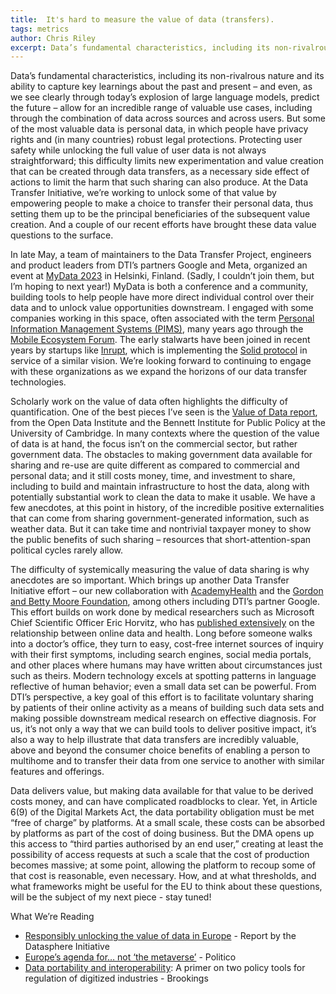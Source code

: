 ```yaml
---
title:  It's hard to measure the value of data (transfers).
tags: metrics
author: Chris Riley
excerpt: Data’s fundamental characteristics, including its non-rivalrous nature and its ability to capture key learnings about the past and present – and even, as we see clearly through today’s explosion of large language models, predict the future – allow for an incredible range of valuable use cases, including through the combination of data across sources and across users. But some of the most valuable data is personal data, in which people have privacy rights and (in many countries) robust legal protections.
---
```


Data’s fundamental characteristics, including its non-rivalrous nature and its ability to capture key learnings about the past and present – and even, as we see clearly through today’s explosion of large language models, predict the future – allow for an incredible range of valuable use cases, including through the combination of data across sources and across users. But some of the most valuable data is personal data, in which people have privacy rights and (in many countries) robust legal protections. Protecting user safety while unlocking the full value of user data is not always straightforward; this difficulty limits new experimentation and value creation that can be created through data transfers, as a necessary side effect of actions to limit the harm that such sharing can also produce. At the Data Transfer Initiative, we’re working to unlock some of that value by empowering people to make a choice to transfer their personal data, thus setting them up to be the principal beneficiaries of the subsequent value creation. And a couple of our recent efforts have brought these data value questions to the surface.


In late May, a team of maintainers to the Data Transfer Project, engineers and product leaders from DTI’s partners Google and Meta, organized an event at [MyData 2023](https://2023.mydata.org/) in Helsinki, Finland. (Sadly, I couldn’t join them, but I’m hoping to next year!) MyData is both a conference and a community, building tools to help people have more direct individual control over their data and to unlock value opportunities downstream. I engaged with some companies working in this space, often associated with the term [Personal Information Management Systems (PIMS)](https://edps.europa.eu/data-protection/our-work/subjects/personal-information-management-system_en), many years ago through the [Mobile Ecosystem Forum](https://mobileecosystemforum.com/). The early stalwarts have been joined in recent years by startups like [Inrupt](https://www.inrupt.com/), which is implementing the [Solid protocol](https://solidproject.org/) in service of a similar vision. We’re looking forward to continuing to engage with these organizations as we expand the horizons of our data transfer technologies.


Scholarly work on the value of data often highlights the difficulty of quantification. One of the best pieces I’ve seen is the [Value of Data report](https://theodi.org/article/the-value-of-data/), from the Open Data Institute and the Bennett Institute for Public Policy at the University of Cambridge. In many contexts where the question of the value of data is at hand, the focus isn’t on the commercial sector, but rather government data. The obstacles to making government data available for sharing and re-use are quite different as compared to commercial and personal data; and it still costs money, time, and investment to share, including to build and maintain infrastructure to host the data, along with potentially substantial work to clean the data to make it usable. We have a few anecdotes, at this point in history, of the incredible positive externalities that can come from sharing government-generated information, such as weather data. But it can take time and nontrivial taxpayer money to show the public benefits of such sharing – resources that short-attention-span political cycles rarely allow.


The difficulty of systemically measuring the value of data sharing is why anecdotes are so important. Which brings up another Data Transfer Initiative effort – our new collaboration with [AcademyHealth](https://academyhealth.org/) and the [Gordon and Betty Moore Foundation](https://www.moore.org/), among others including DTI’s partner Google. This effort builds on work done by medical researchers such as Microsoft Chief Scientific Officer Eric Horvitz, who has [published extensively](http://erichorvitz.com/online_behavioral_data_health.htm) on the relationship between online data and health. Long before someone walks into a doctor’s office, they turn to easy, cost-free internet sources of inquiry with their first symptoms, including search engines, social media portals, and other places where humans may have written about circumstances just such as theirs. Modern technology excels at spotting patterns in language reflective of human behavior; even a small data set can be powerful. From DTI’s perspective, a key goal of this effort is to facilitate voluntary sharing by patients of their online activity as a means of building such data sets and making possible downstream medical research on effective diagnosis. For us, it’s not only a way that we can build tools to deliver positive impact, it’s also a way to help illustrate that data transfers are incredibly valuable, above and beyond the consumer choice benefits of enabling a person to multihome and to transfer their data from one service to another with similar features and offerings.


Data delivers value, but making data available for that value to be derived costs money, and can have complicated roadblocks to clear. Yet, in Article 6(9) of the Digital Markets Act, the data portability obligation must be met “free of charge” by platforms. At a small scale, these costs can be absorbed by platforms as part of the cost of doing business. But the DMA opens up this access to “third parties authorised by an end user,” creating at least the possibility of access requests at such a scale that the cost of production becomes massive; at some point, allowing the platform to recoup some of that cost is reasonable, even necessary. How, and at what thresholds, and what frameworks might be useful for the EU to think about these questions, will be the subject of my next piece - stay tuned!


What We’re Reading

* [Responsibly unlocking the value of data in Europe](https://www.thedatasphere.org/datasphere-publish/responsibly-unlocking-the-value-of-data-in-europe/) - Report by the Datasphere Initiative 
* [Europe’s agenda for… not ‘the metaverse’](https://www.politico.com/newsletters/digital-future-daily/2023/07/11/europes-agenda-for-not-the-metaverse-00105730) - Politico 
* [Data portability and interoperability](https://www.brookings.edu/articles/data-portability-and-interoperability-a-primer-on-two-policy-tools-for-regulation-of-digitized-industries-2/): A primer on two policy tools for regulation of digitized industries - Brookings 
